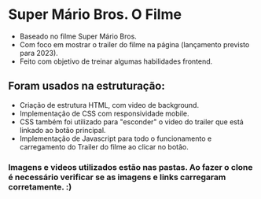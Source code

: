 # Super Mário Bros. O Filme

- Baseado no filme Super Mário Bros.
- Com foco em mostrar o trailer do filme na página (lançamento previsto para 2023).
- Feito com objetivo de treinar algumas habilidades frontend.

## Foram usados na estruturação:
- Criação de estrutura HTML, com video de background.
- Implementação de CSS com responsividade mobile.
- CSS também foi utilizado para "esconder" o video do trailer que está linkado ao botão principal.
- Implementação de Javascript para todo o funcionamento e carregamento do Trailer do filme ao clicar no botão.

### Imagens e videos utilizados estão nas pastas. Ao fazer o clone é necessário verificar se as imagens e links carregaram corretamente. :)